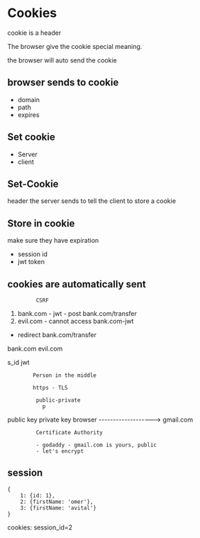 # Cookies

cookie is a header

The browser give the cookie special meaning.  

the browser will auto send the cookie

## browser sends to cookie

- domain
- path
- expires

## Set cookie

- Server
- client

## Set-Cookie

header the server sends to tell the client to store a cookie

## Store in cookie

make sure they have expiration

- session id 
- jwt token

## cookies are automatically sent

             CSRF

1. bank.com - jwt - post bank.com/transfer
2. evil.com - cannot access bank.com-jwt
  - redirect bank.com/transfer


bank.com              evil.com               

s_id
jwt


			Person in the middle
			
			https - TLS
			  
			 public-private  
			   p

public key			         private key
browser -------------------> gmail.com


             Certificate Authority
			 
			 - godaddy - gmail.com is yours, public
			 - let's encrypt
			 
			 
## session

```
{
	1: {id: 1},
	2: {firstName: 'omer'},
	3: {firstName: 'avital'}		
}
```

cookies: session_id=2